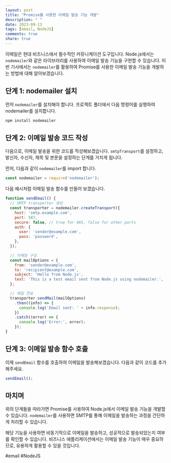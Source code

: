 ```yaml
---
layout: post
title: "Promise를 사용한 이메일 발송 기능 개발"
description: " "
date: 2023-09-13
tags: [email, NodeJS]
comments: true
share: true
---
```


이메일은 현대 비즈니스에서 필수적인 커뮤니케이션 도구입니다. Node.js에서는 `nodemailer`와 같은 라이브러리를 사용하여 이메일 발송 기능을 구현할 수 있습니다. 이번 기사에서는 `nodemailer`를 활용하여 Promise를 사용한 이메일 발송 기능을 개발하는 방법에 대해 알아보겠습니다.

## 단계 1: nodemailer 설치

먼저 `nodemailer`를 설치해야 합니다. 프로젝트 폴더에서 다음 명령어를 실행하여 nodemailer를 설치합니다.

```javascript
npm install nodemailer
```

## 단계 2: 이메일 발송 코드 작성

다음으로, 이메일 발송을 위한 코드를 작성해보겠습니다. `smtpTransport`를 설정하고, 발신자, 수신자, 제목 및 본문을 설정하는 단계를 거치게 됩니다.

먼저, 다음과 같이 `nodemailer`를 import 합니다.

```javascript
const nodemailer = require('nodemailer');
```

다음 예시처럼 이메일 발송 함수를 만들어 보겠습니다.

```javascript
function sendEmail() {
  // SMTP transporter 생성
  const transporter = nodemailer.createTransport({
    host: 'smtp.example.com',
    port: 587,
    secure: false, // true for 465, false for other ports
    auth: {
      user: 'sender@example.com',
      pass: 'password',
    },
  });

  // 이메일 구성
  const mailOptions = {
    from: 'sender@example.com',
    to: 'recipient@example.com',
    subject: 'Hello from Node.js',
    text: 'This is a test email sent from Node.js using nodemailer.',
  };

  // 메일 전송
  transporter.sendMail(mailOptions)
    .then((info) => {
      console.log('Email sent: ' + info.response);
    })
    .catch((error) => {
      console.log('Error:', error);
    });
}
```

## 단계 3: 이메일 발송 함수 호출

이제 `sendEmail` 함수를 호출하여 이메일을 발송해보겠습니다. 다음과 같이 코드를 추가해주세요.

```javascript
sendEmail();
```

## 마치며

위의 단계들을 따라가면 Promise를 사용하여 Node.js에서 이메일 발송 기능을 개발할 수 있습니다. `nodemailer`를 사용하면 SMTP를 통해 이메일을 발송하는 과정을 간단하게 처리할 수 있습니다.

해당 기능을 사용하면 비동기적으로 이메일을 발송하고, 성공적으로 발송되었는지 여부를 확인할 수 있습니다. 비즈니스 애플리케이션에서는 이메일 발송 기능이 매우 중요하므로, 유용하게 활용할 수 있을 것입니다.

#email #NodeJS